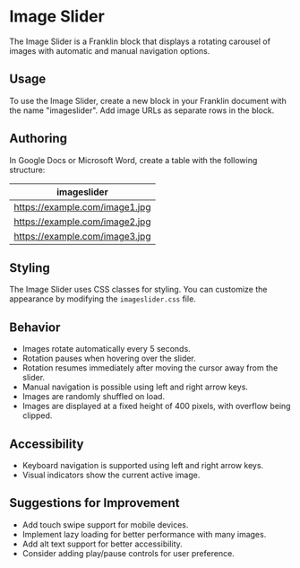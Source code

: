 # Image Slider

The Image Slider is a Franklin block that displays a rotating carousel of images with automatic and manual navigation options.

## Usage

To use the Image Slider, create a new block in your Franklin document with the name "imageslider". Add image URLs as separate rows in the block.

## Authoring

In Google Docs or Microsoft Word, create a table with the following structure:

| imageslider |
|-------------|
| https://example.com/image1.jpg |
| https://example.com/image2.jpg |
| https://example.com/image3.jpg |

## Styling

The Image Slider uses CSS classes for styling. You can customize the appearance by modifying the `imageslider.css` file.

## Behavior

- Images rotate automatically every 5 seconds.
- Rotation pauses when hovering over the slider.
- Rotation resumes immediately after moving the cursor away from the slider.
- Manual navigation is possible using left and right arrow keys.
- Images are randomly shuffled on load.
- Images are displayed at a fixed height of 400 pixels, with overflow being clipped.

## Accessibility

- Keyboard navigation is supported using left and right arrow keys.
- Visual indicators show the current active image.

## Suggestions for Improvement

- Add touch swipe support for mobile devices.
- Implement lazy loading for better performance with many images.
- Add alt text support for better accessibility.
- Consider adding play/pause controls for user preference.